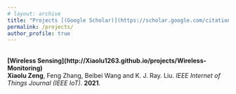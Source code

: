 ```yaml
---
# layout: archive
title: "Projects [(Google Scholar)](https://scholar.google.com/citations?hl=en&user=dfbckccAAAAJ)"
permalink: /projects/
author_profile: true
---
```

<br>
<b>[Wireless Sensing](http://Xiaolu1263.github.io/projects/Wireless-Monitoring)</b> 
<br>
<b>Xiaolu Zeng</b>, Feng Zhang, Beibei Wang and K. J. Ray. Liu.
<i> IEEE Internet of Things Journal (IEEE IoT)</i>. <b>2021</b>.
